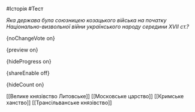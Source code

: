 #Історія #Тест

*Яка держава була союзницею козацького війська на початку Національно-визвольної війни українського народу середини XVII ст.?*

{noChangeVote on}

{preview on}

{hideProgress on}

{shareEnable off}

{hideCount on}

[[Велике князівство Литовське]]
[[Московське царство]]
[[Кримське ханство]]
[[Трансільванське князівство]]
